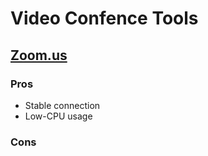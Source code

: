# Video Confence Tools

## [Zoom.us](https://zoom.us)

### Pros

* Stable connection
* Low-CPU usage


### Cons

